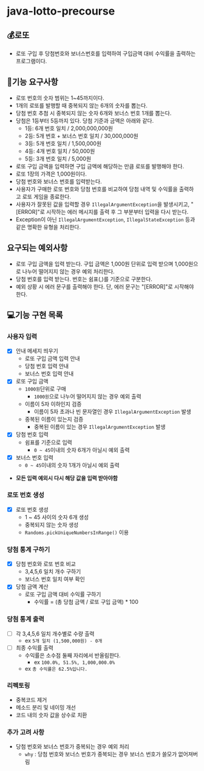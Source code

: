 # java-lotto-precourse

## 💰로또

- 로또 구입 후 당첨번호와 보너스번호를 입력하여 구입금액 대비 수익률을 출력하는 프로그램이다.

## 🚀기능 요구사항

- 로또 번호의 숫자 범위는 1~45까지이다.
- 1개의 로또를 발행할 때 중복되지 않는 6개의 숫자를 뽑는다.
- 당첨 번호 추첨 시 중복되지 않는 숫자 6개와 보너스 번호 1개를 뽑는다.
- 당첨은 1등부터 5등까지 있다. 당첨 기준과 금액은 아래와 같다.
    - 1등: 6개 번호 일치 / 2,000,000,000원
    - 2등: 5개 번호 + 보너스 번호 일치 / 30,000,000원
    - 3등: 5개 번호 일치 / 1,500,000원
    - 4등: 4개 번호 일치 / 50,000원
    - 5등: 3개 번호 일치 / 5,000원
- 로또 구입 금액을 입력하면 구입 금액에 해당하는 만큼 로또를 발행해야 한다.
- 로또 1장의 가격은 1,000원이다.
- 당첨 번호와 보너스 번호를 입력받는다.
- 사용자가 구매한 로또 번호와 당첨 번호를 비교하여 당첨 내역 및 수익률을 출력하고 로또 게임을 종료한다.
- 사용자가 잘못된 값을 입력할 경우 `IllegalArgumentException`을 발생시키고, "[ERROR]"로 시작하는 에러 메시지를 출력 후 그 부분부터 입력을 다시 받는다.
- Exception이 아닌 `IllegalArgumentException`, `IllegalStateException` 등과 같은 명확한 유형을 처리한다.

## 요구되는 예외사항

- 로또 구입 금액을 입력 받는다. 구입 금액은 1,000원 단위로 입력 받으며 1,000원으로 나누어 떨어지지 않는 경우 예외 처리한다.
- 당첨 번호를 입력 받는다. 번호는 쉼표(,)를 기준으로 구분한다.
- 예외 상황 시 에러 문구를 출력해야 한다. 단, 에러 문구는 "[ERROR]"로 시작해야 한다.

## 💻기능 구현 목록

### 사용자 입력

- [x] 안내 메세지 띄우기
    - 로또 구입 금액 입력 안내
    - 당첨 번호 입력 안내
    - 보너스 번호 입력 안내
- [x] 로또 구입 금액
    - `1000원`단위로 구매
        - `1000원`으로 나누어 떨어지지 않는 경우 예외 출력
    - 이름이 5자 이하인지 검증
        - 이름이 5자 초과나 빈 문자열인 경우 `IllegalArgumentException` 발생
    - 중복된 이름이 있는지 검증
        - 중복된 이름이 있는 경우 `IllegalArgumentException` 발생
- [x] 당첨 번호 입력
    - 쉼표를 기준으로 입력
        - `0 ~ 45`이내의 숫자 6개가 아닐시 예외 출력
- [x] 보너스 번호 입력
    - `0 ~ 45`이내의 숫자 1개가 아닐시 예외 출력
- **모든 입력 예외시 다시 해당 값을 입력 받아야함**

### 로또 번호 생성

- [x] 로또 번호 생성
    - 1 ~ 45 사이의 숫자 6개 생성
    - 중복되지 않는 숫자 생성
    - `Randoms.pickUniqueNumbersInRange()` 이용

### 당첨 통계 구하기

- [x] 당첨 번호와 로또 번호 비교
    - 3,4,5,6 일치 개수 구하기
    - 보너스 번호 일치 여부 확인
- [x] 당첨 금액 계산
    - 로또 구입 금액 대비 수익률 구하기
        - 수익률 = (총 당첨 금액 / 로또 구입 금액) * 100

### 당첨 통계 출력

- [ ] 각 3,4,5,6 일치 개수별로 수량 출력
    - ex `5개 일치 (1,500,000원) - 0개`
- [ ] 최종 수익률 출력
    - 수익률은 소수점 둘째 자리에서 반올림한다.
        - ex `100.0%, 51.5%, 1,000,000.0%`
    - ex `총 수익률은 62.5%입니다.`

### 리펙토링

- 중복코드 제거
- 메소드 분리 및 네이밍 개선
- 코드 내의 숫자 값을 상수로 치환

### 추가 고려 사항

- 당첨 번호와 보너스 번호가 중복되는 경우 예외 처리
    - `why` : 당첨 번호와 보너스 번호가 중복되는 경우 보너스 번호가 쓸모가 없어져버림
